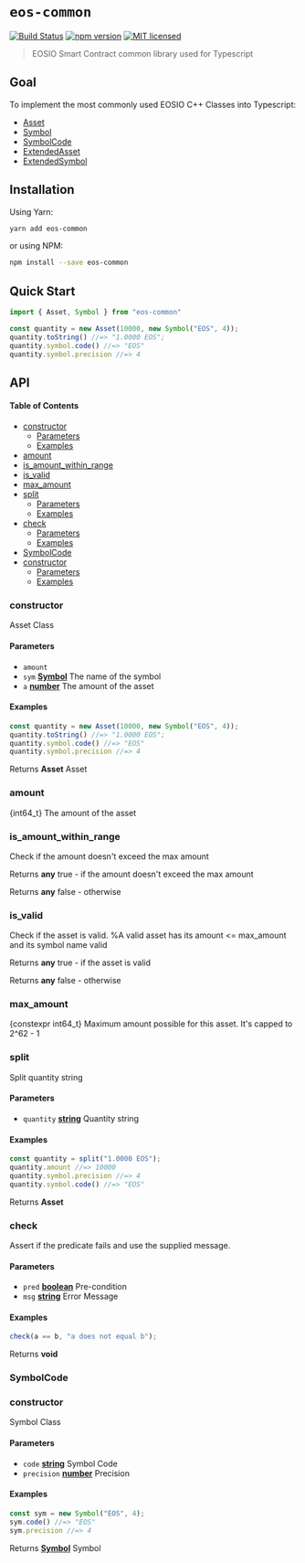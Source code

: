 # `eos-common`

[![Build Status](https://travis-ci.org/EOS-Nation/eos-common.svg?branch=master)](https://travis-ci.org/EOS-Nation/eos-common)
[![npm version](https://badge.fury.io/js/eos-common.svg)](https://badge.fury.io/js/eos-common)
[![MIT licensed](https://img.shields.io/badge/license-MIT-blue.svg)](https://raw.githubusercontent.com/EOS-Nation/eos-common/master/LICENSE)

> EOSIO Smart Contract common library used for Typescript

## Goal

To implement the most commonly used EOSIO C++ Classes into Typescript:

- [Asset](https://github.com/EOSIO/eosio.cdt/blob/master/libraries/eosiolib/asset.hpp)
- [Symbol](https://github.com/EOSIO/eosio.cdt/blob/master/libraries/eosiolib/symbol.hpp)
- [SymbolCode](https://github.com/EOSIO/eosio.cdt/blob/master/libraries/eosiolib/symbol.hpp)
- [ExtendedAsset](https://github.com/EOSIO/eosio.cdt/blob/master/libraries/eosiolib/asset.hpp)
- [ExtendedSymbol](https://github.com/EOSIO/eosio.cdt/blob/master/libraries/eosiolib/symbol.hpp)

## Installation

Using Yarn:

```bash
yarn add eos-common
```

or using NPM:

```bash
npm install --save eos-common
```

## Quick Start

```ts
import { Asset, Symbol } from "eos-common"

const quantity = new Asset(10000, new Symbol("EOS", 4));
quantity.toString() //=> "1.0000 EOS";
quantity.symbol.code() //=> "EOS"
quantity.symbol.precision //=> 4
```

## API

<!-- Generated by documentation.js. Update this documentation by updating the source code. -->

#### Table of Contents

-   [constructor](#constructor)
    -   [Parameters](#parameters)
    -   [Examples](#examples)
-   [amount](#amount)
-   [is_amount_within_range](#is_amount_within_range)
-   [is_valid](#is_valid)
-   [max_amount](#max_amount)
-   [split](#split)
    -   [Parameters](#parameters-1)
    -   [Examples](#examples-1)
-   [check](#check)
    -   [Parameters](#parameters-2)
    -   [Examples](#examples-2)
-   [SymbolCode](#symbolcode)
-   [constructor](#constructor-1)
    -   [Parameters](#parameters-3)
    -   [Examples](#examples-3)

### constructor

Asset Class

#### Parameters

-   `amount`
-   `sym` **[Symbol](https://developer.mozilla.org/docs/Web/JavaScript/Reference/Global_Objects/Symbol)** The name of the symbol
-   `a` **[number](https://developer.mozilla.org/docs/Web/JavaScript/Reference/Global_Objects/Number)** The amount of the asset

#### Examples

```javascript
const quantity = new Asset(10000, new Symbol("EOS", 4));
quantity.toString() //=> "1.0000 EOS";
quantity.symbol.code() //=> "EOS"
quantity.symbol.precision //=> 4
```

Returns **Asset** Asset

### amount

{int64_t} The amount of the asset

### is_amount_within_range

Check if the amount doesn't exceed the max amount

Returns **any** true - if the amount doesn't exceed the max amount

Returns **any** false - otherwise

### is_valid

Check if the asset is valid. %A valid asset has its amount &lt;= max_amount and its symbol name valid

Returns **any** true - if the asset is valid

Returns **any** false - otherwise

### max_amount

{constexpr int64_t} Maximum amount possible for this asset. It's capped to 2^62 - 1

### split

Split quantity string

#### Parameters

-   `quantity` **[string](https://developer.mozilla.org/docs/Web/JavaScript/Reference/Global_Objects/String)** Quantity string

#### Examples

```javascript
const quantity = split("1.0000 EOS");
quantity.amount //=> 10000
quantity.symbol.precision //=> 4
quantity.symbol.code() //=> "EOS"
```

Returns **Asset**

### check

Assert if the predicate fails and use the supplied message.

#### Parameters

-   `pred` **[boolean](https://developer.mozilla.org/docs/Web/JavaScript/Reference/Global_Objects/Boolean)** Pre-condition
-   `msg` **[string](https://developer.mozilla.org/docs/Web/JavaScript/Reference/Global_Objects/String)** Error Message

#### Examples

```javascript
check(a == b, "a does not equal b");
```

Returns **void**

### SymbolCode

### constructor

Symbol Class

#### Parameters

-   `code` **[string](https://developer.mozilla.org/docs/Web/JavaScript/Reference/Global_Objects/String)** Symbol Code
-   `precision` **[number](https://developer.mozilla.org/docs/Web/JavaScript/Reference/Global_Objects/Number)** Precision

#### Examples

```javascript
const sym = new Symbol("EOS", 4);
sym.code() //=> "EOS"
sym.precision //=> 4
```

Returns **[Symbol](https://developer.mozilla.org/docs/Web/JavaScript/Reference/Global_Objects/Symbol)** Symbol
